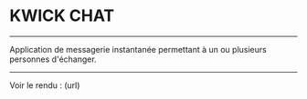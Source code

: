 # KWICK CHAT 
---

Application de messagerie instantanée permettant à un ou plusieurs personnes d'échanger.

----

Voir le rendu :
(url)




